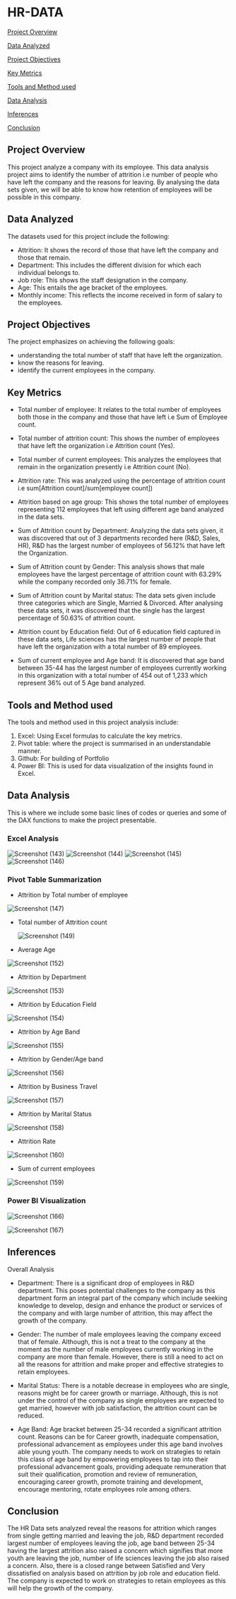 # HR-DATA

[Project Overview](Project-Overview)

[Data Analyzed](Data-Analyzed)

[Project Objectives](Project-Objectives)

[Key Metrics](Key-Metrics)

[Tools and Method used](Tools-and-Method-used)

[Data Analysis](Data-Analysis)

[Inferences](Inferences)

[Conclusion](Conclusion)

## Project Overview
This project analyze a company with its employee. This data analysis project aims to identify the number of attrition i.e number of people who have left the company and the reasons for leaving. By analysing the data sets given, we will be able to know how retention of employees will be possible in this company.

## Data Analyzed

The datasets used for this project include the following:
- Attrition: It shows the record of those that have left the company and those that remain.
- Department: This includes the different division for which each individual belongs to.
- Job role: This shows the staff designation in the company.
- Age: This entails the age bracket of the employees.
- Monthly income: This reflects the income received in form of salary to the employees.
  
## Project Objectives

The project emphasizes on achieving the following goals:
- understanding the total number of staff that have left the organization.
- know the reasons for leaving.
- identify the current employees in the company.
  
## Key Metrics

- Total number of employee: It relates to the total number of employees both those in the company and those that have left i.e Sum of Employee count.
  
- Total number of attrition count: This shows the number of employees that have left the organization i.e Attrition count (Yes).
  
- Total number of current employees: This analyzes the employees that remain in the organization presently i.e Attrition count (No).
  
- Attrition rate: This was analyzed using the percentage of attrition count i.e sum[Attrition count]/sum[employee count])

- Attrition based on age group: This shows the total number of employees representing 112 employees that left using different age band analyzed in the data sets.
  
- Sum of Attrition count by Department: Analyzing the data sets given, it was discovered that out of 3 departments recorded here (R&D, Sales, HR), R&D has the largest number of employees of 56.12% that have left the Organization.

- Sum of Attrition count by Gender: This analysis shows that male employees have the largest percentage of attrition count with 63.29% while the company recorded only 36.71% for female.

- Sum of Attrition count by Marital status: The data sets given include three categories which are Single, Married & Divorced. After analysing these data sets, it was discovered that the single has the largest percentage of 50.63% of attrition count.

- Attrition count by Education field: Out of 6 education field captured in these data sets, Life sciences has the largest number of people that have left the organization with a total number of 89 employees.

- Sum of current employee and Age band: It is discovered that age band between 35-44 has the largest number of employees currently working in this organization with a total number of 454 out of 1,233 which represent 36% out of 5 Age band analyzed.

## Tools and Method used

The tools and method used in this project analysis include:
1. Excel: Using Excel formulas to calculate the key metrics.
2. Pivot table: where the project is summarised in an understandable manner.
3. Github: For building of Portfolio
4. Power BI: This is used for data visualization of the insights found in Excel.

## Data Analysis 

This is where we include some basic lines of codes or queries and some of the DAX functions to make the project presentable.

### Excel Analysis

![Screenshot (143)](https://github.com/user-attachments/assets/e73ecb64-ff04-47a3-96f8-07584e5c09ad)
![Screenshot (144)](https://github.com/user-attachments/assets/b7268ee2-65b9-42cb-97bb-81ce24c555bb)
![Screenshot (145)](https://github.com/user-attachments/assets/bf075efe-d348-4479-9b4e-e90a4728272f)
![Screenshot (146)](https://github.com/user-attachments/assets/077cb024-0c83-42d1-8a6f-f049d2bbdf48)


### Pivot Table Summarization
- Attrition by Total number of employee
  
![Screenshot (147)](https://github.com/user-attachments/assets/13cb953a-1bf3-46ca-9eac-95ebc1255724)

- Total number of Attrition count

  ![Screenshot (149)](https://github.com/user-attachments/assets/dc4110a5-805f-443c-946a-19538ab702f4)

- Average Age

![Screenshot (152)](https://github.com/user-attachments/assets/d9863e0b-eef9-4e8f-9ee3-2b220ed58579)

- Attrition by Department

![Screenshot (153)](https://github.com/user-attachments/assets/3df1b4d8-80a8-46c8-8a53-06d6065ced9f)

- Attrition by Education Field

![Screenshot (154)](https://github.com/user-attachments/assets/f21f008b-8fd6-44a4-bfff-67bf3ac4fac5)

- Attrition by Age Band

![Screenshot (155)](https://github.com/user-attachments/assets/1a504b78-aa73-4007-b82f-f1ff8935e016)

- Attrition by Gender/Age band

![Screenshot (156)](https://github.com/user-attachments/assets/866c35f2-5fd8-4922-8867-96a1d8b50181)

- Attrition by Business Travel

![Screenshot (157)](https://github.com/user-attachments/assets/787dbaf8-d021-44a3-8de0-717dee7214e3)

- Attrition by Marital Status

![Screenshot (158)](https://github.com/user-attachments/assets/843013d8-6b20-43e5-ba61-3e1e0c503b7c)

- Attrition Rate

![Screenshot (160)](https://github.com/user-attachments/assets/874c3a20-7692-47ad-b93f-bd86f475b4cc)

- Sum of current employees

![Screenshot (159)](https://github.com/user-attachments/assets/f37e36ce-39c4-4d08-97a0-8772ede0ebc1)

### Power BI Visualization

![Screenshot (166)](https://github.com/user-attachments/assets/af8f6e83-65c9-47e8-95f7-fdb578e076c9)

![Screenshot (167)](https://github.com/user-attachments/assets/6f1884d3-5448-48ce-b09c-aa8ac7a4fe3c)


## Inferences

Overall Analysis

- Department: There is a significant drop of employees in R&D department. This poses potential challenges to the company as this department form an integral part of the company which include seeking knowledge to develop, design and enhance the product or services of the company and with large number of attrition, this may affect the growth of the company.

- Gender: The number of male employees leaving the company exceed that of female. Although, this is not a treat to the company at the moment as the number of male employees currently working in the company are more than female. However, there is still a need to act on all the reasons for attrition and make proper and effective strategies to retain employees.

- Marital Status: There is a notable decrease in employees who are single, reasons might be for career growth or marriage. Although, this is not under the control of the company as single employees are expected to get married, however with job satisfaction, the attrition count can be reduced.

- Age Band: Age bracket between 25-34 recorded a significant attrition count. Reasons can be for Career growth, inadequate compensation, professional advancement as employees under this age band involves able young youth. The company needs to work on strategies to retain this class of age band by empowering employees to tap into their professional advancement goals, providing adequate remuneration that suit their qualification, promotion and review of remuneration, encouraging career growth, promote training and development, encourage mentoring, rotate employees role among others.


## Conclusion

The HR Data sets analyzed reveal the reasons for attrition which ranges from single getting married and leaving the job, R&D department recorded largest number of employees leaving the job, age band between 25-34 having the largest attrition also raised a concern which signifies that more youth are leaving the job, number of life sciences leaving the job also raised a concern. Also, there is a closed range between Satisfied and Very dissatisfied on analysis based on attrition by job role and education field. The company is expected to work on strategies to retain employees as this will help the growth of the company.
